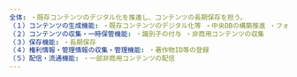 ```yaml
---
全体: ・既存コンテンツのデジタル化を推進し、コンテンツの長期保存を担う。
（１）コンテンツの生成機能: ・既存コンテンツのデジタル化等 ・中央DBの構築推進 ・フォーマットの標準化推進 ・識別子体系の整備
（２）コンテンツの収集・一時保管機能: ・識別子の付与 ・非商用コンテンツの収集
（３）保存機能: ・長期保存
（４）権利情報・管理情報の収集・管理機能: ・著作物ID等の登録
（５）配信・流通機能: ・一部非商用コンテンツの配信
---
```

